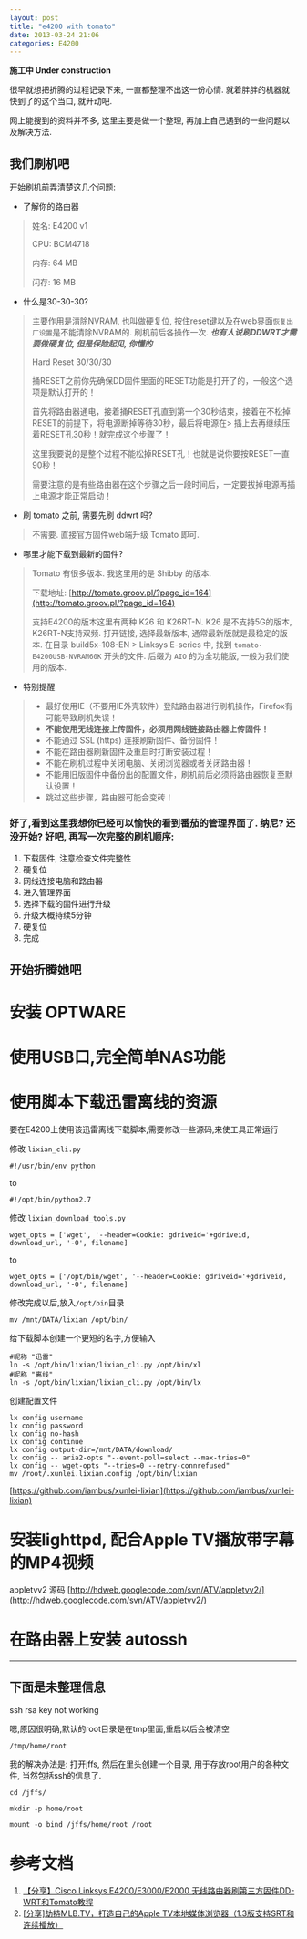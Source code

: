 ```yaml
---
layout: post
title: "e4200 with tomato"
date: 2013-03-24 21:06
categories: E4200
---
```


**施工中 Under construction**

很早就想把折腾的过程记录下来, 一直都整理不出这一份心情. 就着胖胖的机器就快到了的这个当口, 就开动吧.

网上能搜到的资料并不多, 这里主要是做一个整理, 再加上自己遇到的一些问题以及解决方法.

## 我们刷机吧

开始刷机前弄清楚这几个问题:

- 了解你的路由器

> 姓名: E4200 v1
> 
> CPU: BCM4718
> 
> 内存: 64 MB
> 
> 闪存: 16 MB
> 

- 什么是30-30-30?

> 主要作用是清除NVRAM, 也叫做硬复位, 按住reset键以及在web界面`恢复出厂设置`是不能清除NVRAM的. 刷机前后各操作一次. _**也有人说刷DDWRT才需要做硬复位, 但是保险起见, 你懂的**_
> 
> Hard Reset 30/30/30
> 
> 捅RESET之前你先确保DD固件里面的RESET功能是打开了的，一般这个选项是默认打开的！
> 
> 首先将路由器通电，接着捅RESET孔直到第一个30秒结束，接着在不松掉RESET的前提下，将电源断掉等待30秒，最后将电源在> 插上去再继续压着RESET孔30秒！就完成这个步骤了！
> 
> 这里我要说的是整个过程不能松掉RESET孔！也就是说你要按RESET一直90秒！
> 
> 需要注意的是有些路由器在这个步骤之后一段时间后，一定要拔掉电源再插上电源才能正常启动！
> 

- 刷 tomato 之前, 需要先刷 ddwrt 吗? 

> 不需要. 直接官方固件web端升级 Tomato 即可.

- 哪里才能下载到最新的固件?

> Tomato 有很多版本. 我这里用的是 Shibby 的版本.
> 
> 下载地址: [http://tomato.groov.pl/?page_id=164](http://tomato.groov.pl/?page_id=164)
>
> 支持E4200的版本这里有两种 K26 和 K26RT-N. K26 是不支持5G的版本, K26RT-N支持双频.
> 打开链接, 选择最新版本, 通常最新版就是最稳定的版本. 在目录 build5x-108-EN > Linksys E-series 中, 找到 `tomato-E4200USB-NVRAM60K` 开头的文件. 后缀为 `AIO` 的为全功能版, 一般为我们使用的版本.

- 特别提醒

> * 最好使用IE（不要用IE外壳软件）登陆路由器进行刷机操作，Firefox有可能导致刷机失误！
> * **不能使用无线连接上传固件，必须用网线链接路由器上传固件！**
> * 不能通过 SSL (https) 连接刷新固件、备份固件！
> * 不能在路由器刷新固件及重启时打断安装过程！
> * 不能在刷机过程中关闭电脑、关闭浏览器或者关闭路由器！
> * 不能用旧版固件中备份出的配置文件，刷机前后必须将路由器恢复至默认设置！
> * 跳过这些步骤，路由器可能会变砖！
> 

### 好了,看到这里我想你已经可以愉快的看到番茄的管理界面了. 纳尼? 还没开始? 好吧, 再写一次完整的刷机顺序:

1. 下载固件, 注意检查文件完整性
2. 硬复位
3. 网线连接电脑和路由器
4. 进入管理界面
5. 选择下载的固件进行升级
6. 升级大概持续5分钟
7. 硬复位
8. 完成

## 开始折腾她吧

# 安装 OPTWARE

# 使用USB口,完全简单NAS功能

# 使用脚本下载迅雷离线的资源

要在E4200上使用该迅雷离线下载脚本,需要修改一些源码,来使工具正常运行

修改 `lixian_cli.py`

	#!/usr/bin/env python

to

	#!/opt/bin/python2.7

修改 `lixian_download_tools.py`

	wget_opts = ['wget', '--header=Cookie: gdriveid='+gdriveid, download_url, '-O', filename]

to

	wget_opts = ['/opt/bin/wget', '--header=Cookie: gdriveid='+gdriveid, download_url, '-O', filename]

修改完成以后,放入`/opt/bin`目录
	
	mv /mnt/DATA/lixian /opt/bin/

给下载脚本创建一个更短的名字,方便输入
	
	#昵称 "迅雷"
	ln -s /opt/bin/lixian/lixian_cli.py /opt/bin/xl
	#昵称 "离线"
	ln -s /opt/bin/lixian/lixian_cli.py /opt/bin/lx

创建配置文件

	lx config username
	lx config password
	lx config no-hash
	lx config continue
	lx config output-dir=/mnt/DATA/download/
	lx config -- aria2-opts "--event-poll=select --max-tries=0"
	lx config -- wget-opts "--tries=0 --retry-connrefused"
	mv /root/.xunlei.lixian.config /opt/bin/lixian


[https://github.com/iambus/xunlei-lixian](https://github.com/iambus/xunlei-lixian)

# 安装lighttpd, 配合Apple TV播放带字幕的MP4视频

appletvv2 源码 [http://hdweb.googlecode.com/svn/ATV/appletvv2/](http://hdweb.googlecode.com/svn/ATV/appletvv2/)

# 在路由器上安装 autossh

-----------------------------------
下面是未整理信息
-----------------------------------

ssh rsa key not working

嗯,原因很明确,默认的root目录是在tmp里面,重启以后会被清空

```
/tmp/home/root
```

我的解决办法是: 打开jffs, 然后在里头创建一个目录, 用于存放root用户的各种文件, 当然包括ssh的信息了.

```
cd /jffs/

mkdir -p home/root

mount -o bind /jffs/home/root /root
```

参考文档
========================
1. [【分享】Cisco Linksys E4200/E3000/E2000 无线路由器刷第三方固件DD-WRT和Tomato教程](http://www.right.com.cn/forum/thread-74887-1-1.html)
2. [[分享]劫持MLB.TV，打造自己的Apple TV本地媒体浏览器（1.3版支持SRT和连续播放）](http://bbs.weiphone.com/read-htm-tid-5460032.html)